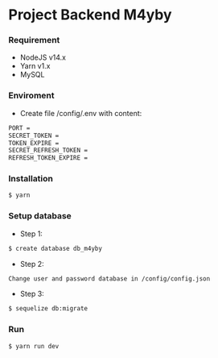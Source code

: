 # Project Backend M4yby

### Requirement

- NodeJS v14.x
- Yarn v1.x
- MySQL

### Enviroment

- Create file /config/.env with content:

```sh
PORT =
SECRET_TOKEN =
TOKEN_EXPIRE =
SECRET_REFRESH_TOKEN =
REFRESH_TOKEN_EXPIRE =
```

### Installation

```sh
$ yarn
```

### Setup database

- Step 1:

```sh
$ create database db_m4yby
```

- Step 2:

```sh
Change user and password database in /config/config.json
```

- Step 3:

```sh
$ sequelize db:migrate
```

### Run

```sh
$ yarn run dev
```
